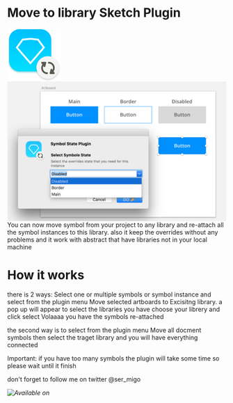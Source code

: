 # Move to library Sketch Plugin

<img align="center" src="https://github.com/ahmedmigo/Symbol-state/blob/master/icon.png?raw=true">
<img align="right" src="https://raw.githubusercontent.com/ahmedmigo/Symbol-state/master/screenshot.png">


You can now move symbol from your project to any library and re-attach all the symbol instances to this library. also it keep the overrides without any problems and it work with abstract that have libraries not in your local machine 


<h1> How it works </h1>
<p>
there is 2 ways:
Select one or multiple symbols or symbol instance and select from the plugin menu Move selected artboards to Excisitng library.
a pop up will appear to select the libraries you have 
choose your librery and click select
Volaaaa you have the symbols re-attached

the second way is to select from the plugin menu Move all docment symbols then select the traget library and you will have everything connected

Important: if you have too many symbols the plugin will take some time so please wait until it finish 

don't forget to follow me on twitter @ser_migo
</p>


<i>
Available on
</i>
<img align="left" src="https://camo.githubusercontent.com/714a058cc16680db4895e3974a357f210a3f8da8/687474703a2f2f736b657463687061636b732d636f6d2e73332e616d617a6f6e6177732e636f6d2f6173736574732f6261646765732f736b657463687061636b732d62616467652d696e7374616c6c2e706e67">